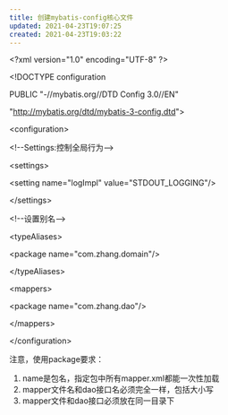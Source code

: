 ```yaml
---
title: 创建mybatis-config核心文件
updated: 2021-04-23T19:07:25
created: 2021-04-23T19:03:22
---
```


\<?xml version="1.0" encoding="UTF-8" ?\>

\<!DOCTYPE configuration

PUBLIC "-//mybatis.org//DTD Config 3.0//EN"

"<http://mybatis.org/dtd/mybatis-3-config.dtd>"\>

\<configuration\>

\<!--Settings:控制全局行为--\>

\<settings\>

\<setting name="logImpl" value="STDOUT_LOGGING"/\>

\</settings\>

\<!--设置别名--\>

\<typeAliases\>

\<package name="com.zhang.domain"/\>

\</typeAliases\>

\<mappers\>

\<package name="com.zhang.dao"/\>

\</mappers\>

\</configuration\>

注意，使用package要求：
1.  name是包名，指定包中所有mapper.xml都能一次性加载
2.  mapper文件名和dao接口名必须完全一样，包括大小写
3.  mapper文件和dao接口必须放在同一目录下
